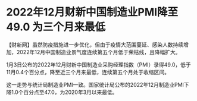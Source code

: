 # 2022年12月财新中国制造业PMI降至49.0 为三个月来最低

【财新网】虽然防疫措施进一步优化，但由于疫情大范围蔓延、感染人数持续增加，2022年12月中国制造业景气度连续第五个月低于荣枯线，且降幅扩大。

1月3日公布的2022年12月财新中国制造业采购经理指数（PMI）录得49.0，低于11月0.4个百分点，降至近三个月来最低，连续第五个月处于收缩区间。

这一走势与统计局制造业PMI一致。国家统计局公布的2022年12月制造业PMI下降1.0个百分点至47.0，为2020年3月以来最低。

